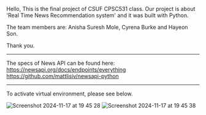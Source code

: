 Hello,
This is the final project of CSUF CPSC531 class.
Our project is about 'Real Time News Recommendation system' and it was built with Python.

The team members are: Anisha Suresh Mole, Cyrena Burke and Hayeon Son.

Thank you.

******************************
The specs of News API can be found here: 
https://newsapi.org/docs/endpoints/everything 
https://github.com/mattlisiv/newsapi-python
******************************
To activate virtual environment, please see below.

![Screenshot 2024-11-17 at 19 45 28](https://github.com/user-attachments/assets/019e2847-0594-4531-b86f-184ec3515227)
![Screenshot 2024-11-17 at 19 45 38](https://github.com/user-attachments/assets/45dddc0a-d6c9-448a-86dc-de4802d7f1f9)
